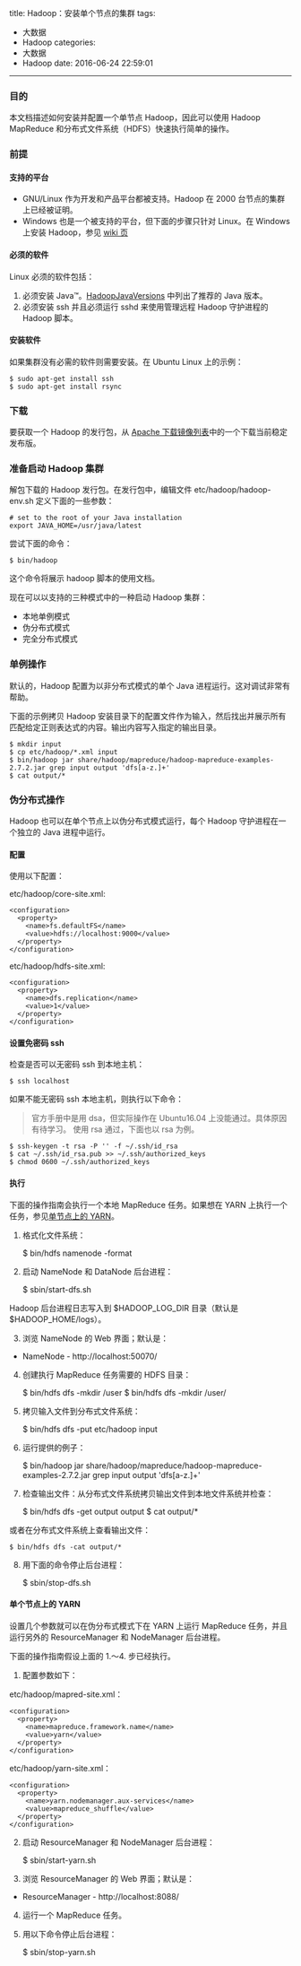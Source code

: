 title: Hadoop：安装单个节点的集群
tags:
  - 大数据
  - Hadoop
categories:
  - 大数据
  - Hadoop
date: 2016-06-24 22:59:01
---

### 目的

本文档描述如何安装并配置一个单节点 Hadoop，因此可以使用 Hadoop MapReduce 和分布式文件系统（HDFS）快速执行简单的操作。

<!-- more -->

### 前提

#### 支持的平台

- GNU/Linux 作为开发和产品平台都被支持。Hadoop 在 2000 台节点的集群上已经被证明。
- Windows 也是一个被支持的平台，但下面的步骤只针对 Linux。在 Windows 上安装 Hadoop，参见 [wiki 页](http://wiki.apache.org/hadoop/Hadoop2OnWindows)

#### 必须的软件

Linux 必须的软件包括：

1. 必须安装 Java™。[HadoopJavaVersions](http://wiki.apache.org/hadoop/HadoopJavaVersions) 中列出了推荐的 Java 版本。
2. 必须安装 ssh 并且必须运行 sshd 来使用管理远程 Hadoop 守护进程的 Hadoop 脚本。

#### 安装软件

如果集群没有必需的软件则需要安装。在 Ubuntu Linux 上的示例：

    $ sudo apt-get install ssh
    $ sudo apt-get install rsync

### 下载

要获取一个 Hadoop 的发行包，从 [Apache 下载镜像列表](http://www.apache.org/dyn/closer.cgi/hadoop/common/)中的一个下载当前稳定发布版。

### 准备启动 Hadoop 集群

解包下载的 Hadoop 发行包。在发行包中，编辑文件 etc/hadoop/hadoop-env.sh 定义下面的一些参数：

    # set to the root of your Java installation
    export JAVA_HOME=/usr/java/latest

尝试下面的命令：

    $ bin/hadoop

这个命令将展示 hadoop 脚本的使用文档。

现在可以以支持的三种模式中的一种启动 Hadoop 集群：

- 本地单例模式
- 伪分布式模式
- 完全分布式模式

### 单例操作

默认的，Hadoop 配置为以非分布式模式的单个 Java 进程运行。这对调试非常有帮助。

下面的示例拷贝 Hadoop 安装目录下的配置文件作为输入，然后找出并展示所有匹配给定正则表达式的内容。输出内容写入指定的输出目录。

    $ mkdir input
    $ cp etc/hadoop/*.xml input
    $ bin/hadoop jar share/hadoop/mapreduce/hadoop-mapreduce-examples-2.7.2.jar grep input output 'dfs[a-z.]+'
    $ cat output/*

### 伪分布式操作

Hadoop 也可以在单个节点上以伪分布式模式运行，每个 Hadoop 守护进程在一个独立的 Java 进程中运行。

#### 配置

使用以下配置：

etc/hadoop/core-site.xml:

    <configuration>
      <property>
        <name>fs.defaultFS</name>
        <value>hdfs://localhost:9000</value>
      </property>
    </configuration>

etc/hadoop/hdfs-site.xml:

    <configuration>
      <property>
        <name>dfs.replication</name>
        <value>1</value>
      </property>
    </configuration>

#### 设置免密码 ssh

检查是否可以无密码 ssh 到本地主机：

    $ ssh localhost

如果不能无密码 ssh 本地主机，则执行以下命令：

> 官方手册中是用 dsa，但实际操作在 Ubuntu16.04 上没能通过。具体原因有待学习。
> 使用 rsa 通过，下面也以 rsa 为例。

    $ ssh-keygen -t rsa -P '' -f ~/.ssh/id_rsa
    $ cat ~/.ssh/id_rsa.pub >> ~/.ssh/authorized_keys
    $ chmod 0600 ~/.ssh/authorized_keys

#### 执行

下面的操作指南会执行一个本地 MapReduce 任务。如果想在 YARN 上执行一个任务，参见[单节点上的 YARN](http://hadoop.apache.org/docs/current/hadoop-project-dist/hadoop-common/SingleCluster.html#YARN_on_Single_Node)。

1. 格式化文件系统：

    $ bin/hdfs namenode -format

2. 启动 NameNode 和 DataNode 后台进程：

    $ sbin/start-dfs.sh

Hadoop 后台进程日志写入到 $HADOOP_LOG_DIR 目录（默认是 $HADOOP_HOME/logs）。

3. 浏览 NameNode 的 Web 界面；默认是：

- NameNode - http://localhost:50070/

4. 创建执行 MapReduce 任务需要的 HDFS 目录：

    $ bin/hdfs dfs -mkdir /user
    $ bin/hdfs dfs -mkdir /user/<username>

5. 拷贝输入文件到分布式文件系统：

    $ bin/hdfs dfs -put etc/hadoop input

6. 运行提供的例子：

    $ bin/hadoop jar share/hadoop/mapreduce/hadoop-mapreduce-examples-2.7.2.jar grep input output 'dfs[a-z.]+'

7. 检查输出文件：从分布式文件系统拷贝输出文件到本地文件系统并检查：

    $ bin/hdfs dfs -get output output
    $ cat output/*

或者在分布式文件系统上查看输出文件：

    $ bin/hdfs dfs -cat output/*

8. 用下面的命令停止后台进程：

    $ sbin/stop-dfs.sh

#### 单个节点上的 YARN

设置几个参数就可以在伪分布式模式下在 YARN 上运行 MapReduce 任务，并且运行另外的 ResourceManager 和 NodeManager 后台进程。

下面的操作指南假设上面的 1.～4. 步已经执行。

1. 配置参数如下：

etc/hadoop/mapred-site.xml：

    <configuration>
      <property>
        <name>mapreduce.framework.name</name>
        <value>yarn</value>
      </property>
    </configuration>

etc/hadoop/yarn-site.xml：

    <configuration>
      <property>
        <name>yarn.nodemanager.aux-services</name>
        <value>mapreduce_shuffle</value>
      </property>
    </configuration>

2. 启动 ResourceManager 和 NodeManager 后台进程：

    $ sbin/start-yarn.sh

3. 浏览 ResourceManager 的 Web 界面；默认是：

- ResourceManager - http://localhost:8088/

4. 运行一个 MapReduce 任务。
5. 用以下命令停止后台进程：

    $ sbin/stop-yarn.sh
